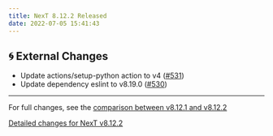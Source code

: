 ```yaml
---
title: NexT 8.12.2 Released
date: 2022-07-05 15:41:43
---
```


## 🌀 External Changes

- Update actions/setup-python action to v4 ([#531](https://github.com/next-theme/hexo-theme-next/pull/531))
- Update dependency eslint to v8.19.0 ([#530](https://github.com/next-theme/hexo-theme-next/pull/530))

***

For full changes, see the [comparison between v8.12.1 and v8.12.2](https://github.com/next-theme/hexo-theme-next/compare/v8.12.2...v8.12.2)

[Detailed changes for NexT v8.12.2](https://github.com/next-theme/hexo-theme-next/releases/tag/v8.12.2)

